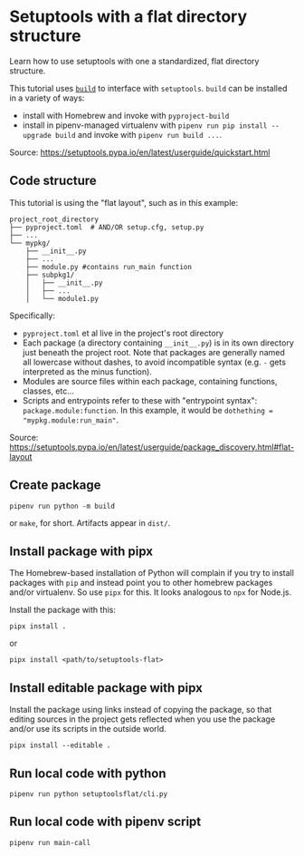 # Setuptools with a flat directory structure

Learn how to use setuptools with one a standardized, flat directory structure.

This tutorial uses [`build`](https://build.pypa.io/en/stable/) to interface with `setuptools`.
`build` can be installed in a variety of ways:

- install with Homebrew and invoke with `pyproject-build`
- install in pipenv-managed virtualenv with `pipenv run pip install --upgrade build` and invoke with
  `pipenv run build ...`.

Source: <https://setuptools.pypa.io/en/latest/userguide/quickstart.html>

## Code structure

This tutorial is using the "flat layout", such as in this example:

```shell
project_root_directory
├── pyproject.toml  # AND/OR setup.cfg, setup.py
├── ...
└── mypkg/
    ├── __init__.py
    ├── ...
    ├── module.py #contains run_main function
    ├── subpkg1/
    │   ├── __init__.py
    │   ├── ...
    │   └── module1.py
```

Specifically:

- `pyproject.toml` et al live in the project's root directory
- Each package (a directory containing `__init__.py`) is in its own directory just beneath the
  project root.  Note that packages are generally named all lowercase without dashes, to avoid
  incompatible syntax (e.g. `-` gets interpreted as the minus function).
- Modules are source files within each package, containing functions, classes, etc...
- Scripts and entrypoints refer to these with "entrypoint syntax": `package.module:function`.  In
  this example, it would be `dothething = "mypkg.module:run_main"`.

Source: <https://setuptools.pypa.io/en/latest/userguide/package_discovery.html#flat-layout>

## Create package

```shell
pipenv run python -m build
```

or `make`, for short.  Artifacts appear in `dist/`.

## Install package with pipx

The Homebrew-based installation of Python will complain if you try to install packages with `pip`
and instead point you to other homebrew packages and/or virtualenv.  So use `pipx` for this. It
looks analogous to `npx` for Node.js.

Install the package with this:

```shell
pipx install .
```

or

```shell
pipx install <path/to/setuptools-flat>
```

## Install editable package with pipx

Install the package using links instead of copying the package, so that editing sources in the
project gets reflected when you use the package and/or use its scripts in the outside world.

```shell
pipx install --editable .
```

## Run local code with python

```shell
pipenv run python setuptoolsflat/cli.py
```

## Run local code with pipenv script

```shell
pipenv run main-call
```
